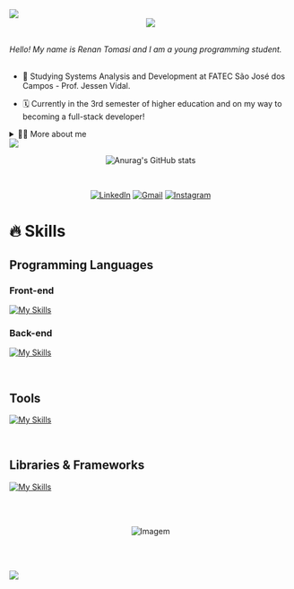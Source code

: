 <!--divisor-->
<img src="https://user-images.githubusercontent.com/73097560/115834477-dbab4500-a447-11eb-908a-139a6edaec5c.gif">

<!--título-->
<div align="center">
    <img src="https://readme-typing-svg.herokuapp.com/?font=Righteous&size=35&center=true&vCenter=true&color=8C67DB&width=500&height=70&duration=4000&lines=<Hello+World!+👋+/>;"/>  
</div>
  
<br>

*Hello! My name is Renan Tomasi and I am a young programming student.* <br><br>
  
  - 🌱 Studying Systems Analysis and Development at FATEC São José dos Campos - Prof. Jessen Vidal.<br>

  - 🗓️ Currently in the 3rd semester of higher education and on my way to becoming a full-stack developer!<br>

<details>
  <summary>👨‍💻 More about me </summary>
  
  - 💭 I am 18 years old, currently living in the city of São José dos Campos. I am fluent in English and developing my skills in Javascript and Typerscript.<br>
  
  - ⚡I enjoy playing sports (especially basketball), listening to music, and studying whenever possible to expand my knowledge!
</details>


<img src="https://user-images.githubusercontent.com/73097560/115834477-dbab4500-a447-11eb-908a-139a6edaec5c.gif">

<br>

<div align="center"> 

![Anurag's GitHub stats](https://github-readme-stats.vercel.app/api?username=renan21-tg&theme=tokyonight&icons=true)

</div>

<br>

<div align="center">  
    
  [![LinkedIn](https://custom-icon-badges.demolab.com/badge/LinkedIn-0A66C2?logo=linkedin-white&logoColor=fff)](https://www.linkedin.com/in/renan-tomasi/)
  [![Gmail](https://img.shields.io/badge/Gmail-D14836?logo=gmail&logoColor=white)](mailto:renantomasi21@gmail.com)
  [![Instagram](https://img.shields.io/badge/Instagram-%23E4405F.svg?logo=Instagram&logoColor=white)](https://www.instagram.com/_renant_g/)
<!--
  <a href="mailto:raphaelabm.dev@gmail.com"><img align="center" alt="Gmail" src="https://img.shields.io/badge/Gmail-ff69b4?style=for-the-badge&logo=gmail&logoColor=white"></a>
  <a href="https://www.linkedin.com/in/raphaelamonteiro/" target="_blank"><img align="center" alt="Linkedin" src="https://img.shields.io/badge/LinkedIn-8C67DB?style=for-the-badge&logo=linkedin&logoColor=white"></a>
  <a href="https://www.instagram.com/ilyraphaela/" target="_blank"><img align="center" alt="Instagram" src="https://img.shields.io/badge/Instagram-ff0000?style=for-the-badge&logo=instagram&logoColor=white"></a>
  -->
</div>

</div>

# 🔥 Skills 

<div style="flex-basis: 48%;">
    <h2 style="text-decoration: none">Programming Languages</h2>
        <div style="flex-basis: 48%;">
            <h3>Front-end</h3>
            
[![My Skills](https://skillicons.dev/icons?i=html,css,js&perline=3)](https://skillicons.dev)
        </div>
        <div style="flex-basis: 48%;">
            <h3>Back-end</h3>
[![My Skills](https://skillicons.dev/icons?i=python,java,mysql&perline=3)](https://skillicons.dev)
        </div>
  </div>

  <br>
  
  <div style="flex-basis: 48%;">
    <h2>Tools</h2>
      
[![My Skills](https://skillicons.dev/icons?i=figma,vscode,idea,aws,github,git&perline=6)](https://skillicons.dev)
  </div>

  <br>  
    
  <div style="flex-basis: 48%;">
    <h2>Libraries & Frameworks</h2>
      
[![My Skills](https://skillicons.dev/icons?i=flask,bootstrap&perline=3)](https://skillicons.dev)
</div>

<br><br>
<div align='center'>
  
  <img src="https://i.pinimg.com/originals/93/f0/4b/93f04b4b1103cc4e6410bb4f831acb6c.gif" alt="Imagem">
</div>

<br><br>

<img src="https://user-images.githubusercontent.com/73097560/115834477-dbab4500-a447-11eb-908a-139a6edaec5c.gif">
